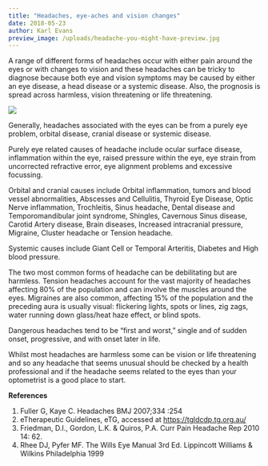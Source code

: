 ```yaml
---
title: "Headaches, eye-aches and vision changes"
date: 2018-05-23
author: Karl Evans
preview_image: /uploads/headache-you-might-have-preview.jpg
---
```


A range of different forms of headaches occur with either pain around the eyes or with changes to vision and these headaches can be tricky to diagnose because both eye and vision symptoms may be caused by either an eye disease, a head disease or a systemic disease. Also, the prognosis is spread across harmless, vision threatening or life threatening.

![](headache-you-might-have...jpg)

Generally, headaches associated with the eyes can be from a purely eye problem, orbital disease, cranial disease or systemic disease. 

Purely eye related causes of headache include ocular surface disease, inflammation within the eye, raised pressure within the eye, eye strain from uncorrected refractive error, eye alignment problems and excessive focussing.

Orbital and cranial causes include Orbital inflammation, tumors and blood vessel abnormalities, Abscesses and Cellulitis, Thyroid Eye Disease, Optic Nerve inflammation, Trochleitis, Sinus headache, Dental disease and Temporomandibular joint syndrome, Shingles, Cavernous Sinus disease, Carotid Artery disease, Brain diseases, Increased intracranial pressure, Migraine, Cluster headache or Tension headache.

Systemic causes include Giant Cell or Temporal Arteritis, Diabetes and High blood pressure.

The two most common forms of headache can be debilitating but are harmless. Tension headaches account for the vast majority of headaches affecting 80% of the population and can involve the muscles around the eyes. Migraines are also common, affecting 15% of the population and the preceding aura is usually visual: flickering lights, spots or lines, zig zags, water running down glass/heat haze effect, or blind spots.

Dangerous headaches tend to be “first and worst,” single and of sudden onset, progressive, and with onset later in life.

Whilst most headaches are harmless some can be vision or life threatening and so any headache that seems unusual should be checked by a health professional and if the headache seems related to the eyes than your optometrist is a good place to start.


**References**

1. Fuller G, Kaye C. Headaches BMJ 2007;334 :254
2. eTherapeutic Guidelines, eTG, accessed at https://tgldcdp.tg.org.au/
3. Friedman, D.I., Gordon, L.K. & Quiros, P.A. Curr Pain Headache Rep 2010 14: 62. 
4. Rhee DJ, Pyfer MF. The Wills Eye Manual 3rd Ed. Lippincott Williams & Wilkins Philadelphia 1999
